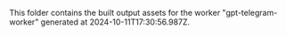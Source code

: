 This folder contains the built output assets for the worker "gpt-telegram-worker" generated at 2024-10-11T17:30:56.987Z.
